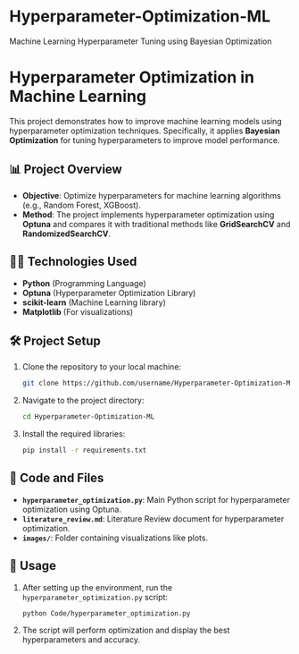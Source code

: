 # Hyperparameter-Optimization-ML
Machine Learning Hyperparameter Tuning using Bayesian Optimization
# Hyperparameter Optimization in Machine Learning

This project demonstrates how to improve machine learning models using hyperparameter optimization techniques. Specifically, it applies **Bayesian Optimization** for tuning hyperparameters to improve model performance.

## 📊 Project Overview

- **Objective**: Optimize hyperparameters for machine learning algorithms (e.g., Random Forest, XGBoost).
- **Method**: The project implements hyperparameter optimization using **Optuna** and compares it with traditional methods like **GridSearchCV** and **RandomizedSearchCV**.

## 🧑‍💻 Technologies Used

- **Python** (Programming Language)
- **Optuna** (Hyperparameter Optimization Library)
- **scikit-learn** (Machine Learning library)
- **Matplotlib** (For visualizations)

## 🛠️ Project Setup

1. Clone the repository to your local machine:
    ```bash
    git clone https://github.com/username/Hyperparameter-Optimization-ML.git
    ```
2. Navigate to the project directory:
    ```bash
    cd Hyperparameter-Optimization-ML
    ```
3. Install the required libraries:
    ```bash
    pip install -r requirements.txt
    ```

## 📄 Code and Files

- **`hyperparameter_optimization.py`**: Main Python script for hyperparameter optimization using Optuna.
- **`literature_review.md`**: Literature Review document for hyperparameter optimization.
- **`images/`**: Folder containing visualizations like plots.

## 🔧 Usage

1. After setting up the environment, run the `hyperparameter_optimization.py` script:
    ```bash
    python Code/hyperparameter_optimization.py
    ```
2. The script will perform optimization and display the best hyperparameters and accuracy.

